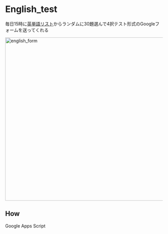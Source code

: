 # English_test
毎日15時に[英単語リスト](https://docs.google.com/spreadsheets/d/e/2PACX-1vSFKDXUgwXonljJDVy-N_bW7EdoJS15Z42y8HBa7ITCbKX4kpVmJKECs5q_MWYXIVGg2MetoX3e7tTC/pubhtml?gid=0&single=true)からランダムに30題選んで4択テスト形式のGoogleフォームを送ってくれる

<img width="520" alt="english_form" src="https://user-images.githubusercontent.com/43945931/123138948-9bd8fc00-d490-11eb-9576-4ffab0f38f94.png">



## How
Google Apps Script 
